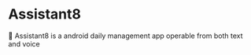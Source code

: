 # Assistant8
:iphone: Assistant8 is a android daily management app operable from both text and voice
